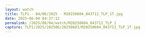 ```yaml
---
layout: watch
title: TLP1 - 04/06/2025 - M20250604_043712_TLP_1T.jpg
date: 2025-06-04 04:37:12
permalink: /2025/06/04/watch/M20250604_043712_TLP_1
capture: TLP1/2025/202506/20250603/M20250604_043712_TLP_1T.jpg
---
```

